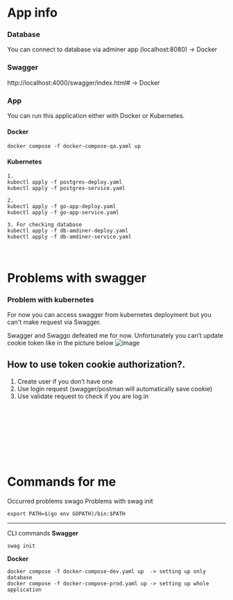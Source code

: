 # App info 

### Database 
You can connect to database via adminer app (localhost:8080) -> Docker

### Swagger 
http://localhost:4000/swagger/index.html#  -> Docker

### App
You can run this application either with Docker or Kubernetes.

#### Docker 
```
docker compose -f docker-compose-qa.yaml up
```

#### Kubernetes
```
1. 
kubectl apply -f postgres-deploy.yaml 
kubectl apply -f postgres-service.yaml 

2. 
kubectl apply -f go-app-deploy.yaml
kubectl apply -f go-app-service.yaml 

3. For checking database
kubectl apply -f db-amdiner-deploy.yaml 
kubectl apply -f db-amdiner-service.yaml 
``` 

<br>

# Problems with swagger 
### Problem with kubernetes
For now you can access swagger from kubernetes deployment but you can't make request via Swagger. 


Swagger and Swaggo defeated  me for now. Unfortunately you can’t update cookie token like in the picture below
![image](https://github.com/adam-pawelek/go_exercise/assets/45467141/be591687-3c8f-4083-a847-ab3921e65d5c)

## How to use token cookie authorization?.
1. Create user if you don’t have one 
2. Use login request (swagger/postman will automatically save cookie)
3. Use validate request to check if you are log in 



<br>
<br>
<br>
<br>
<br>
<br>
<br>




# Commands for me 

Occurred problems swago 
Problems with swag init
```
export PATH=$(go env GOPATH)/bin:$PATH
```

---

CLI commands 
**Swagger**
```
swag init
```

**Docker** 
```
docker compose -f docker-compose-dev.yaml up  -> setting up only database
docker compose -f docker-compose-prod.yaml up -> setting up whole application 
```

